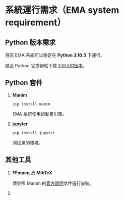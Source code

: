 # 系統運行需求（EMA system requirement）
## Python 版本需求
目前 EMA 系統可以穩定在 **Python 3.10.5** 下運行。

請至 Python 官方網站下載 [3.10.5的版本]((https://www.python.org/downloads/))。

## Python 套件
1. **Manim** 

    `pip install manim`

    EMA 系統使用的動畫引擎。
2. **jupyter**

    `pip install jupyter`

    測試用的環境。
## 其他工具
1. **FFmpeg** 及 **MikTeX**

    請參照 Manim 的[官方說明](https://github.com/3b1b/manim)文件進行安裝。

2. 